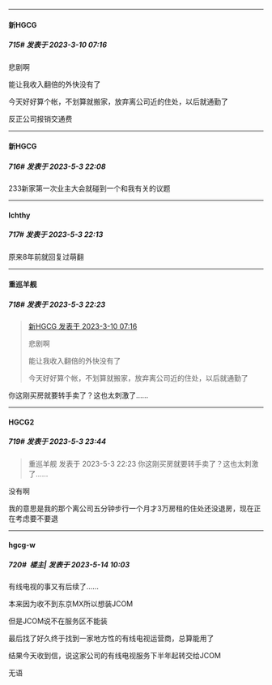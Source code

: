 
*****

####  新HGCG  
##### 715#       发表于 2023-3-10 07:16

悲剧啊

能让我收入翻倍的外快没有了

今天好好算个帐，不划算就搬家，放弃离公司近的住处，以后就通勤了

反正公司报销交通费

*****

####  新HGCG  
##### 716#       发表于 2023-5-3 22:08

233新家第一次业主大会就碰到一个和我有关的议题


*****

####  Ichthy  
##### 717#       发表于 2023-5-3 22:13

原来8年前就回复过萌翻


*****

####  重巡羊舰  
##### 718#       发表于 2023-5-3 22:23

<blockquote><a href="httphttps://bbs.saraba1st.com/2b/forum.php?mod=redirect&amp;goto=findpost&amp;pid=60029204&amp;ptid=1099480" target="_blank">新HGCG 发表于 2023-3-10 07:16</a>

悲剧啊

能让我收入翻倍的外快没有了

今天好好算个帐，不划算就搬家，放弃离公司近的住处，以后就通勤了</blockquote>
你这刚买房就要转手卖了？这也太刺激了……


*****

####  HGCG2  
##### 719#       发表于 2023-5-3 23:44

<blockquote>重巡羊舰 发表于 2023-5-3 22:23
你这刚买房就要转手卖了？这也太刺激了……</blockquote>
没有啊

我的意思是我的那个离公司五分钟步行一个月才3万房租的住处还没退房，现在正在考虑要不要退

*****

####  hgcg-w  
##### 720#         楼主| 发表于 2023-5-14 10:03

有线电视的事又有后续了……

本来因为收不到东京MX所以想装JCOM

但是JCOM说不在服务区不能装

最后找了好久终于找到一家地方性的有线电视运营商，总算能用了

结果今天收到信，说这家公司的有线电视服务下半年起转交给JCOM

无语

